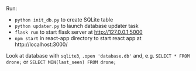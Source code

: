 Run:

- `python init_db.py` to create SQLite table
- `python updater.py` to launch database updater task
- `flask run` to start flask server at http://127.0.0.1:5000
- `npm start` in react-app directory to start react app at http://localhost:3000/

Look at database with `sqlite3`, `.open 'database.db'` and, e.g. `SELECT * FROM drone;` or `SELECT MIN(last_seen) FROM drone;`
